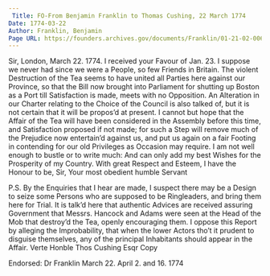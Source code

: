 ```yaml
---
 Title: FO-From Benjamin Franklin to Thomas Cushing, 22 March 1774
Date: 1774-03-22
Author: Franklin, Benjamin
Page URL: https://founders.archives.gov/documents/Franklin/01-21-02-0065
---
```


Sir,
London, March 22. 1774.
I received your Favour of Jan. 23. I suppose we never had since we were a People, so few Friends in Britain. The violent Destruction of the Tea seems to have united all Parties here against our Province, so that the Bill now brought into Parliament for shutting up Boston as a Port till Satisfaction is made, meets with no Opposition. An Alteration in our Charter relating to the Choice of the Council is also talked of, but it is not certain that it will be propos’d at present. I cannot but hope that the Affair of the Tea will have been considered in the Assembly before this time, and Satisfaction proposed if not made; for such a Step will remove much of the Prejudice now entertain’d against us, and put us again on a fair Footing in contending for our old Privileges as Occasion may require. I am not well enough to bustle or to write much: And can only add my best Wishes for the Prosperity of my Country. With great Respect and Esteem, I have the Honour to be, Sir, Your most obedient humble Servant

P.S. By the Enquiries that I hear are made, I suspect there may be a Design to seize some Persons who are supposed to be Ringleaders, and bring them here for Trial.
It is talk’d here that authentic Advices are received assuring Government that Messrs. Hancock and Adams were seen at the Head of the Mob that destroy’d the Tea, openly encouraging them. I oppose this Report by alleging the Improbability, that when the lower Actors tho’t it prudent to disguise themselves, any of the principal Inhabitants should appear in the Affair.
Verte
  Honble Thos Cushing Esqr
  Copy

 
Endorsed: Dr Franklin March 22. April 2. and 16. 1774 
